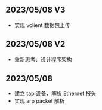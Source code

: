 ## 2023/05/08 V3
- 实现 vclient 数据包上传

## 2023/05/08 V2
- 重新思考、设计程序架构

## 2023/05/08
- 建立 tap 设备，解析 Ethernet 报头
- 实现 arp packet 解析